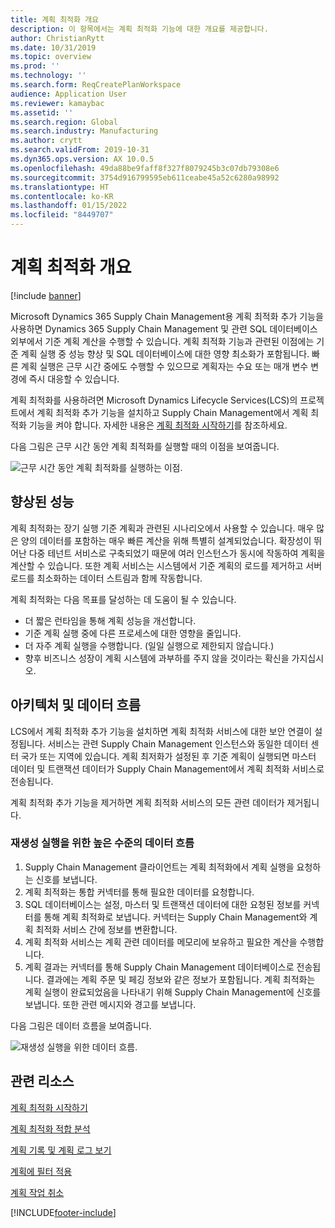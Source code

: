 ```yaml
---
title: 계획 최적화 개요
description: 이 항목에서는 계획 최적화 기능에 대한 개요를 제공합니다.
author: ChristianRytt
ms.date: 10/31/2019
ms.topic: overview
ms.prod: ''
ms.technology: ''
ms.search.form: ReqCreatePlanWorkspace
audience: Application User
ms.reviewer: kamaybac
ms.assetid: ''
ms.search.region: Global
ms.search.industry: Manufacturing
ms.author: crytt
ms.search.validFrom: 2019-10-31
ms.dyn365.ops.version: AX 10.0.5
ms.openlocfilehash: 49da88be9faff8f327f8079245b3c07db79308e6
ms.sourcegitcommit: 3754d916799595eb611ceabe45a52c6280a98992
ms.translationtype: HT
ms.contentlocale: ko-KR
ms.lasthandoff: 01/15/2022
ms.locfileid: "8449707"
---
```

# <a name="planning-optimization-overview"></a>계획 최적화 개요

[!include [banner](../../includes/banner.md)]

Microsoft Dynamics 365 Supply Chain Management용 계획 최적화 추가 기능을 사용하면 Dynamics 365 Supply Chain Management 및 관련 SQL 데이터베이스 외부에서 기준 계획 계산을 수행할 수 있습니다. 계획 최적화 기능과 관련된 이점에는 기준 계획 실행 중 성능 향상 및 SQL 데이터베이스에 대한 영향 최소화가 포함됩니다. 빠른 계획 실행은 근무 시간 중에도 수행할 수 있으므로 계획자는 수요 또는 매개 변수 변경에 즉시 대응할 수 있습니다.

계획 최적화를 사용하려면 Microsoft Dynamics Lifecycle Services(LCS)의 프로젝트에서 계획 최적화 추가 기능을 설치하고 Supply Chain Management에서 계획 최적화 기능을 켜야 합니다. 자세한 내용은 [계획 최적화 시작하기](get-started.md)를 참조하세요.

다음 그림은 근무 시간 동안 계획 최적화를 실행할 때의 이점을 보여줍니다.

![근무 시간 동안 계획 최적화를 실행하는 이점.](media/PlanningOptimization1.png)

## <a name="improved-performance"></a>향상된 성능

계획 최적화는 장기 실행 기준 계획과 관련된 시나리오에서 사용할 수 있습니다. 매우 많은 양의 데이터를 포함하는 매우 빠른 계산을 위해 특별히 설계되었습니다. 확장성이 뛰어난 다중 테넌트 서비스로 구축되었기 때문에 여러 인스턴스가 동시에 작동하여 계획을 계산할 수 있습니다. 또한 계획 서비스는 시스템에서 기준 계획의 로드를 제거하고 서버 로드를 최소화하는 데이터 스트림과 함께 작동합니다.

계획 최적화는 다음 목표를 달성하는 데 도움이 될 수 있습니다.

- 더 짧은 런타임을 통해 계획 성능을 개선합니다.
- 기준 계획 실행 중에 다른 프로세스에 대한 영향을 줄입니다.
- 더 자주 계획 실행을 수행합니다. (일일 실행으로 제한되지 않습니다.)
- 향후 비즈니스 성장이 계획 시스템에 과부하를 주지 않을 것이라는 확신을 가지십시오.

## <a name="architecture-and-data-flow"></a>아키텍처 및 데이터 흐름

LCS에서 계획 최적화 추가 기능을 설치하면 계획 최적화 서비스에 대한 보안 연결이 설정됩니다. 서비스는 관련 Supply Chain Management 인스턴스와 동일한 데이터 센터 국가 또는 지역에 있습니다. 계획 최저화가 설정된 후 기준 계획이 실행되면 마스터 데이터 및 트랜잭션 데이터가 Supply Chain Management에서 계획 최적화 서비스로 전송됩니다.

계획 최적화 추가 기능을 제거하면 계획 최적화 서비스의 모든 관련 데이터가 제거됩니다.

### <a name="high-level-data-flow-for-regeneration-runs"></a>재생성 실행을 위한 높은 수준의 데이터 흐름

1. Supply Chain Management 클라이언트는 계획 최적화에서 계획 실행을 요청하는 신호를 보냅니다.
2. 계획 최적화는 통합 커넥터를 통해 필요한 데이터를 요청합니다.
3. SQL 데이터베이스는 설정, 마스터 및 트랜잭션 데이터에 대한 요청된 정보를 커넥터를 통해 계획 최적화로 보냅니다. 커넥터는 Supply Chain Management와 계획 최적화 서비스 간에 정보를 변환합니다.
4. 계획 최적화 서비스는 계획 관련 데이터를 메모리에 보유하고 필요한 계산을 수행합니다.
5. 계획 결과는 커넥터를 통해 Supply Chain Management 데이터베이스로 전송됩니다. 결과에는 계획 주문 및 페깅 정보와 같은 정보가 포함됩니다. 계획 최적화는 계획 실행이 완료되었음을 나타내기 위해 Supply Chain Management에 신호를 보냅니다. 또한 관련 메시지와 경고를 보냅니다.

다음 그림은 데이터 흐름을 보여줍니다.

![재생성 실행을 위한 데이터 흐름.](media/PlanningOptimization2.png)

## <a name="related-resources"></a>관련 리소스

[계획 최적화 시작하기](get-started.md)

[계획 최적화 적합 분석](planning-optimization-fit-analysis.md)

[계획 기록 및 계획 로그 보기](plan-history-logs.md)

[계획에 필터 적용](plan-filters.md)

[계획 작업 취소](cancel-planning-job.md)


[!INCLUDE[footer-include](../../../includes/footer-banner.md)]